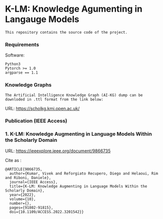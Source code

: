 
# K-LM: Knowledge Agumenting in Langauge Models 

```
This repository contains the source code of the project.  
```
### Requirements
Software:
```
Python3
Pytorch >= 1.0
argparse == 1.1
```
### Knowledge Graphs
```
The Artificial Intelligence Knowledge Graph (AI-KG) dump can be downloded in .ttl format from the link below:
```
URL: https://scholkg.kmi.open.ac.uk/

### Publication (IEEE Access)
### 1. K-LM: Knowledge Augmenting in Language Models Within the Scholarly Domain
URL: https://ieeexplore.ieee.org/document/9866735 

Cite as :

``` 
@ARTICLE{9866735,
  author={Kumar, Vivek and Reforgiato Recupero, Diego and Helaoui, Rim and Riboni, Daniele},
  journal={IEEE Access}, 
  title={K-LM: Knowledge Augmenting in Language Models Within the Scholarly Domain}, 
  year={2022},
  volume={10},
  number={},
  pages={91802-91815},
  doi={10.1109/ACCESS.2022.3201542}}
```
